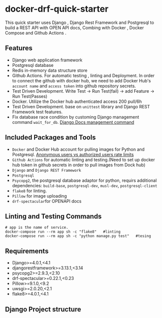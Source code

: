# docker-drf-quick-starter
This quick starter uses Django , Django Rest Framework and  Postgresql to build a REST API with OPEN API docs, Combing with Docker , Docker Compose  and Github Actions .

## Features

- Django web application framework
- Postgresql database
- Redis in-memory data structure store
- Github Actions. For automatic testing , linting and Deployment. In order to connect the github with docker hub, we need to add Docker Hub's `account name` and `access token` into github repository secrets.
- Test Driven Development. Write Test -> Run Test(fail) -> add Feature -> Run Test(Passes)
- Docker. Utilize the Docker hub authenticated access 200 pull/6h
- Test Driven Development. base on `unittest` library and Django REST Framework test features. 
- Fix database race condition by customing Django management command `wait_for_db`. [Django Docs management command](https://docs.djangoproject.com/en/5.0/topics/testing/tools/#topics-testing-management-commands)

## Included Packages and Tools
- `Docker` and Docker Hub account for pulling images for Python and Postgresql. [Anonymous users vs authorized users rate limits](https://docs.docker.com/docker-hub/download-rate-limit/)
- `Github Actions` for automatic linting and testing.(Need to set up docker hub token in github secrets in order to pull images from Dock hub)
- `Django` and `Django REST Framework`
- `Postgresql`
- `Psycopg2`, the postgresql database adaptor for python, requirs additional dependencies: `build-base`, `postgresql-dev`, `musl-dev`, `postgresql-client`
- `flake8` for linting. 
- `Pillow` for image uploading
- `drf-spectacular`for OPENAPI docs

## Linting and Testing Commands
```shell
# app is the name of service.
docker-compose run --rm app sh -c "flake8"   #linting
docker-compose run --rm app sh -c "python manage.py test"   #tesing
```

## Requirements
- Django>=4.0.1,<4.1
- djangorestframework>=3.13.1,<3.14
- psycopg2>=2.9.3,<2.10
- drf-spectacular>=0.22.1,<0.23
- Pillow>=9.1.0,<9.2
- uwsgi>=2.0.20,<2.1
- flake8>=4.0.1,<4.1

## Django Project structure

